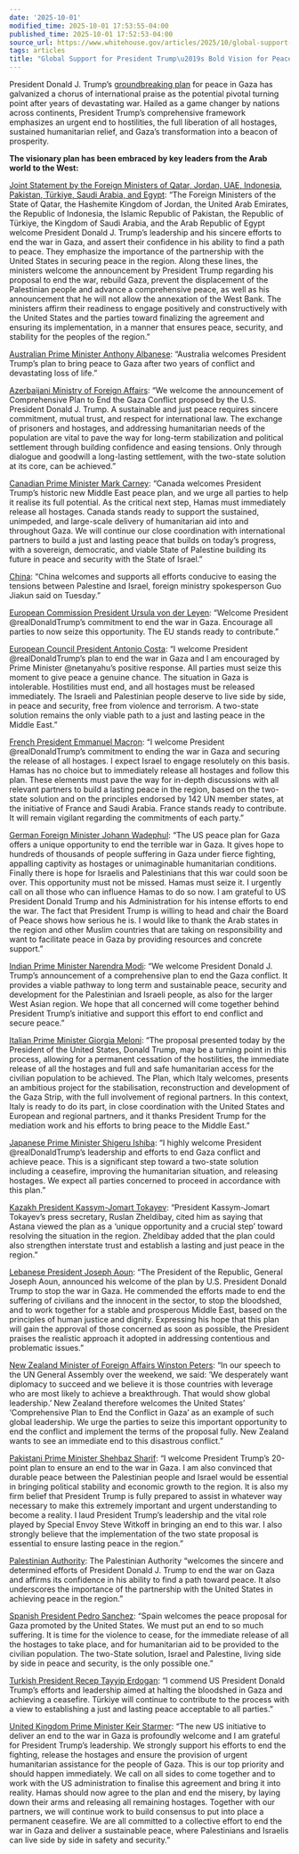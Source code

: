 ```yaml
---
date: '2025-10-01'
modified_time: 2025-10-01 17:53:55-04:00
published_time: 2025-10-01 17:52:53-04:00
source_url: https://www.whitehouse.gov/articles/2025/10/global-support-for-president-trumps-bold-vision-for-peace-in-gaza/
tags: articles
title: "Global Support for President Trump\u2019s Bold Vision for Peace in Gaza"
---
```

 
President Donald J. Trump’s [groundbreaking
plan](https://x.com/RapidResponse47/status/1972726021196562494) for
peace in Gaza has galvanized a chorus of international praise as the
potential pivotal turning point after years of devastating war. Hailed
as a game changer by nations across continents, President Trump’s
comprehensive framework emphasizes an urgent end to hostilities, the
full liberation of all hostages, sustained humanitarian relief, and
Gaza’s transformation into a beacon of prosperity.

**The visionary plan has been embraced by key leaders from the Arab
world to the West:**

[Joint Statement by the Foreign Ministers of Qatar, Jordan, UAE,
Indonesia, Pakistan, Türkiye, Saudi Arabia, and
Egypt](https://x.com/MofaQatar_EN/status/1972770277319954465): “The
Foreign Ministers of the State of Qatar, the Hashemite Kingdom of
Jordan, the United Arab Emirates, the Republic of Indonesia, the Islamic
Republic of Pakistan, the Republic of Türkiye, the Kingdom of Saudi
Arabia, and the Arab Republic of Egypt welcome President Donald J.
Trump’s leadership and his sincere efforts to end the war in Gaza, and
assert their confidence in his ability to find a path to peace. They
emphasize the importance of the partnership with the United States in
securing peace in the region. Along these lines, the ministers welcome
the announcement by President Trump regarding his proposal to end the
war, rebuild Gaza, prevent the displacement of the Palestinian people
and advance a comprehensive peace, as well as his announcement that he
will not allow the annexation of the West Bank. The ministers affirm
their readiness to engage positively and constructively with the United
States and the parties toward finalizing the agreement and ensuring its
implementation, in a manner that ensures peace, security, and stability
for the peoples of the region.”

[Australian Prime Minister Anthony
Albanese](https://x.com/AlboMP/status/1972880763831116029): “Australia
welcomes President Trump’s plan to bring peace to Gaza after two years
of conflict and devastating loss of life.”

[Azerbaijani Ministry of Foreign
Affairs](https://x.com/AzerbaijanMFA/status/1972930767832371410): “We
welcome the announcement of Comprehensive Plan to End the Gaza Conflict
proposed by the U.S. President Donald J. Trump. A sustainable and just
peace requires sincere commitment, mutual trust, and respect for
international law. The exchange of prisoners and hostages, and
addressing humanitarian needs of the population are vital to pave the
way for long-term stabilization and political settlement through
building confidence and easing tensions. Only through dialogue and
goodwill a long-lasting settlement, with the two-state solution at its
core, can be achieved.”

[Canadian Prime Minister Mark
Carney](https://x.com/MarkJCarney/status/1972818644783481271): “Canada
welcomes President Trump’s historic new Middle East peace plan, and we
urge all parties to help it realise its full potential. As the critical
next step, Hamas must immediately release all hostages. Canada stands
ready to support the sustained, unimpeded, and large-scale delivery of
humanitarian aid into and throughout Gaza. We will continue our close
coordination with international partners to build a just and lasting
peace that builds on today’s progress, with a sovereign, democratic, and
viable State of Palestine building its future in peace and security with
the State of Israel.”

[China](https://english.news.cn/20250930/4b0fb0453bba4c82af772c64a2ea8e5f/c.html):
“China welcomes and supports all efforts conducive to easing the
tensions between Palestine and Israel, foreign ministry spokesperson Guo
Jiakun said on Tuesday.”

[European Commission President Ursula von der
Leyen](https://x.com/vonderleyen/status/1972912270419091576): “Welcome
President @realDonaldTrump’s commitment to end the war in Gaza.
Encourage all parties to now seize this opportunity. The EU stands ready
to contribute.”

[European Council President Antonio
Costa](https://x.com/eucopresident/status/1972775217429668333): “I
welcome President @realDonaldTrump’s plan to end the war in Gaza and I
am encouraged by Prime Minister @netanyahu’s positive response. All
parties must seize this moment to give peace a genuine chance. The
situation in Gaza is intolerable. Hostilities must end, and all hostages
must be released immediately. The Israeli and Palestinian people deserve
to live side by side, in peace and security, free from violence and
terrorism. A two-state solution remains the only viable path to a just
and lasting peace in the Middle East.”

[French President Emmanuel
Macron](https://x.com/EmmanuelMacron/status/1972757527390507343): “I
welcome President @realDonaldTrump’s commitment to ending the war in
Gaza and securing the release of all hostages. I expect Israel to engage
resolutely on this basis. Hamas has no choice but to immediately release
all hostages and follow this plan. These elements must pave the way for
in-depth discussions with all relevant partners to build a lasting peace
in the region, based on the two-state solution and on the principles
endorsed by 142 UN member states, at the initiative of France and Saudi
Arabia. France stands ready to contribute. It will remain vigilant
regarding the commitments of each party.”

[German Foreign Minister Johann
Wadephul](https://www.auswaertiges-amt.de/en/newsroom/news/2737466-2737466):
“The US peace plan for Gaza offers a unique opportunity to end the
terrible war in Gaza. It gives hope to hundreds of thousands of people
suffering in Gaza under fierce fighting, appalling captivity as hostages
or unimaginable humanitarian conditions. Finally there is hope for
Israelis and Palestinians that this war could soon be over. This
opportunity must not be missed. Hamas must seize it. I urgently call on
all those who can influence Hamas to do so now. I am grateful to US
President Donald Trump and his Administration for his intense efforts to
end the war. The fact that President Trump is willing to head and chair
the Board of Peace shows how serious he is. I would like to thank the
Arab states in the region and other Muslim countries that are taking on
responsibility and want to facilitate peace in Gaza by providing
resources and concrete support.”

[Indian Prime Minister Narendra
Modi](https://x.com/narendramodi/status/1972862306993242208): “We
welcome President Donald J. Trump’s announcement of a comprehensive plan
to end the Gaza conflict. It provides a viable pathway to long term and
sustainable peace, security and development for the Palestinian and
Israeli people, as also for the larger West Asian region. We hope that
all concerned will come together behind President Trump’s initiative and
support this effort to end conflict and secure peace.”

[Italian Prime Minister Giorgia
Meloni](https://www.governo.it/en/articolo/statement-palazzo-chigi-war-gaza/29895):
“The proposal presented today by the President of the United States,
Donald Trump, may be a turning point in this process, allowing for a
permanent cessation of the hostilities, the immediate release of all the
hostages and full and safe humanitarian access for the civilian
population to be achieved. The Plan, which Italy welcomes, presents an
ambitious project for the stabilisation, reconstruction and development
of the Gaza Strip, with the full involvement of regional partners. In
this context, Italy is ready to do its part, in close coordination with
the United States and European and regional partners, and it thanks
President Trump for the mediation work and his efforts to bring peace to
the Middle East.”

[Japanese Prime Minister Shigeru
Ishiba](https://x.com/shigeruishiba/status/1972964903842611216): “I
highly welcome President @realDonaldTrump’s leadership and efforts to
end Gaza conflict and achieve peace. This is a significant step toward a
two-state solution including a ceasefire, improving the humanitarian
situation, and releasing hostages. We expect all parties concerned to
proceed in accordance with this plan.”

[Kazakh President Kassym-Jomart
Tokayev](https://www.aljazeera.com/news/2025/9/29/trumps-gaza-peace-plan-welcomed-by-arab-and-islamic-countries-the-west#:~:text=President%20Kassym%2DJomart%20Tokayev%E2%80%99s,peace%20in%20the%20region.):
“President Kassym-Jomart Tokayev’s press secretary, Ruslan Zheldibay,
cited him as saying that Astana viewed the plan as a ‘unique opportunity
and a crucial step’ toward resolving the situation in the region.
Zheldibay added that the plan could also strengthen interstate trust and
establish a lasting and just peace in the region.”

[Lebanese President Joseph
Aoun](https://x.com/LBpresidency/status/1972935850246754770): “The
President of the Republic, General Joseph Aoun, announced his welcome of
the plan by U.S. President Donald Trump to stop the war in Gaza. He
commended the efforts made to end the suffering of civilians and the
innocent in the sector, to stop the bloodshed, and to work together for
a stable and prosperous Middle East, based on the principles of human
justice and dignity. Expressing his hope that this plan will gain the
approval of those concerned as soon as possible, the President praises
the realistic approach it adopted in addressing contentious and
problematic issues.”

[New Zealand Minister of Foreign Affairs Winston
Peters](https://x.com/NewZealandMFA/status/1972787287705731175): “In our
speech to the UN General Assembly over the weekend, we said: ‘We
desperately want diplomacy to succeed and we believe it is those
countries with leverage who are most likely to achieve a breakthrough.
That would show global leadership.’ New Zealand therefore welcomes the
United States’ ‘Comprehensive Plan to End the Conflict in Gaza’ as an
example of such global leadership. We urge the parties to seize this
important opportunity to end the conflict and implement the terms of the
proposal fully. New Zealand wants to see an immediate end to this
disastrous conflict.”

[Pakistani Prime Minister Shehbaz
Sharif](https://x.com/CMShehbaz/status/1972670954229698744): “I welcome
President Trump’s 20-point plan to ensure an end to the war in Gaza. I
am also convinced that durable peace between the Palestinian people and
Israel would be essential in bringing political stability and economic
growth to the region. It is also my firm belief that President Trump is
fully prepared to assist in whatever way necessary to make this
extremely important and urgent understanding to become a reality. I laud
President Trump’s leadership and the vital role played by Special Envoy
Steve Witkoff in bringing an end to this war. I also strongly believe
that the implementation of the two state proposal is essential to ensure
lasting peace in the region.”

[Palestinian Authority](https://english.wafa.ps/Pages/Details/161877):
The Palestinian Authority “welcomes the sincere and determined efforts
of President Donald J. Trump to end the war on Gaza and affirms its
confidence in his ability to find a path toward peace. It also
underscores the importance of the partnership with the United States in
achieving peace in the region.”

[Spanish President Pedro
Sanchez](https://x.com/sanchezcastejon/status/1972789740073017360):
“Spain welcomes the peace proposal for Gaza promoted by the United
States. We must put an end to so much suffering. It is time for the
violence to cease, for the immediate release of all the hostages to take
place, and for humanitarian aid to be provided to the civilian
population. The two-State solution, Israel and Palestine, living side by
side in peace and security, is the only possible one.”

[Turkish President Recep Tayyip
Erdogan](https://x.com/RTErdogan/status/1972767991340355960?ref_src=twsrc%5Egoogle%7Ctwcamp%5Eserp%7Ctwgr%5Etweet):
“I commend US President Donald Trump’s efforts and leadership aimed at
halting the bloodshed in Gaza and achieving a ceasefire. Türkiye will
continue to contribute to the process with a view to establishing a just
and lasting peace acceptable to all parties.”

[United Kingdom Prime Minister Keir
Starmer](https://x.com/Keir_Starmer/status/1972790227707232624): “The
new US initiative to deliver an end to the war in Gaza is profoundly
welcome and I am grateful for President Trump’s leadership. We strongly
support his efforts to end the fighting, release the hostages and ensure
the provision of urgent humanitarian assistance for the people of Gaza.
This is our top priority and should happen immediately. We call on all
sides to come together and to work with the US administration to
finalise this agreement and bring it into reality. Hamas should now
agree to the plan and end the misery, by laying down their arms and
releasing all remaining hostages. Together with our partners, we will
continue work to build consensus to put into place a permanent
ceasefire. We are all committed to a collective effort to end the war in
Gaza and deliver a sustainable peace, where Palestinians and Israelis
can live side by side in safety and security.”
